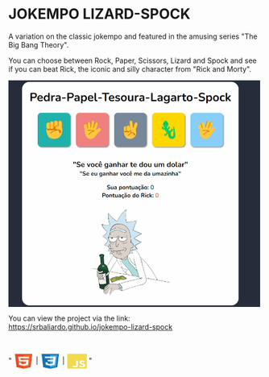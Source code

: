 # JOKEMPO LIZARD-SPOCK

A variation on the classic jokempo and featured in the amusing series "The Big Bang Theory".

You can choose between Rock, Paper, Scissors, Lizard and Spock and see if you can beat Rick, the iconic and silly character from "Rick and Morty".


<img align="center" alt="HTML" height="450" width="500" src="src/images/jokempo-lizard-spock.gif">


You can view the project via the link: <br>
https://srbaliardo.github.io/jokempo-lizard-spock

<br>

" <img align="center" alt="HTML" height="30" width="40" src="https://raw.githubusercontent.com/devicons/devicon/master/icons/html5/html5-original.svg"> | 
  <img align="center" alt="CSS" height="30" width="40" src="https://raw.githubusercontent.com/devicons/devicon/master/icons/css3/css3-original.svg"> | 
  <img align="center" alt="Js" height="30" width="40" src="https://raw.githubusercontent.com/devicons/devicon/master/icons/javascript/javascript-plain.svg"> "
